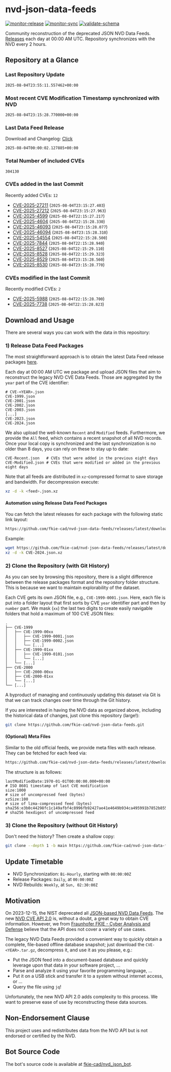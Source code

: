 # nvd-json-data-feeds

[![monitor-release](https://github.com/fkie-cad/nvd-json-data-feeds/actions/workflows/monitor_release.yml/badge.svg)](https://github.com/fkie-cad/nvd-json-data-feeds/actions/workflows/monitor_release.yml)
[![monitor-sync](https://github.com/fkie-cad/nvd-json-data-feeds/actions/workflows/monitor_sync.yml/badge.svg)](https://github.com/fkie-cad/nvd-json-data-feeds/actions/workflows/monitor_sync.yml)
[![validate-schema](https://github.com/fkie-cad/nvd-json-data-feeds/actions/workflows/validate_schema.yml/badge.svg)](https://github.com/fkie-cad/nvd-json-data-feeds/actions/workflows/validate_schema.yml)

Community reconstruction of the deprecated JSON NVD Data Feeds.
[Releases](https://github.com/fkie-cad/nvd-json-data-feeds/releases/latest) each day at 00:00 AM UTC.
Repository synchronizes with the NVD every 2 hours.

## Repository at a Glance

### Last Repository Update

```plain
2025-08-04T23:55:11.557462+00:00
```

### Most recent CVE Modification Timestamp synchronized with NVD

```plain
2025-08-04T23:15:28.770000+00:00
```

### Last Data Feed Release

Download and Changelog: [Click](https://github.com/fkie-cad/nvd-json-data-feeds/releases/latest)

```plain
2025-08-04T00:00:02.127885+00:00
```

### Total Number of included CVEs

```plain
304130
```

### CVEs added in the last Commit

Recently added CVEs: `12`

- [CVE-2025-27211](CVE-2025/CVE-2025-272xx/CVE-2025-27211.json) (`2025-08-04T23:15:27.403`)
- [CVE-2025-27212](CVE-2025/CVE-2025-272xx/CVE-2025-27212.json) (`2025-08-04T23:15:27.963`)
- [CVE-2025-4599](CVE-2025/CVE-2025-45xx/CVE-2025-4599.json) (`2025-08-04T22:15:27.217`)
- [CVE-2025-4604](CVE-2025/CVE-2025-46xx/CVE-2025-4604.json) (`2025-08-04T22:15:28.330`)
- [CVE-2025-46093](CVE-2025/CVE-2025-460xx/CVE-2025-46093.json) (`2025-08-04T23:15:28.077`)
- [CVE-2025-46094](CVE-2025/CVE-2025-460xx/CVE-2025-46094.json) (`2025-08-04T23:15:28.310`)
- [CVE-2025-54554](CVE-2025/CVE-2025-545xx/CVE-2025-54554.json) (`2025-08-04T22:15:28.500`)
- [CVE-2025-7844](CVE-2025/CVE-2025-78xx/CVE-2025-7844.json) (`2025-08-04T22:15:28.940`)
- [CVE-2025-8527](CVE-2025/CVE-2025-85xx/CVE-2025-8527.json) (`2025-08-04T22:15:29.110`)
- [CVE-2025-8528](CVE-2025/CVE-2025-85xx/CVE-2025-8528.json) (`2025-08-04T22:15:29.323`)
- [CVE-2025-8529](CVE-2025/CVE-2025-85xx/CVE-2025-8529.json) (`2025-08-04T23:15:28.560`)
- [CVE-2025-8530](CVE-2025/CVE-2025-85xx/CVE-2025-8530.json) (`2025-08-04T23:15:28.770`)


### CVEs modified in the last Commit

Recently modified CVEs: `2`

- [CVE-2025-5988](CVE-2025/CVE-2025-59xx/CVE-2025-5988.json) (`2025-08-04T22:15:28.700`)
- [CVE-2025-7738](CVE-2025/CVE-2025-77xx/CVE-2025-7738.json) (`2025-08-04T22:15:28.823`)


## Download and Usage

There are several ways you can work with the data in this repository:

### 1) Release Data Feed Packages

The most straightforward approach is to obtain the latest Data Feed release packages [here](https://github.com/fkie-cad/nvd-json-data-feeds/releases/latest).

Each day at 00:00 AM UTC we package and upload JSON files that aim to reconstruct the legacy NVD CVE Data Feeds.
Those are aggregated by the `year` part of the CVE identifier:

```
# CVE-<YEAR>.json
CVE-1999.json
CVE-2001.json
CVE-2002.json
CVE-2003.json
[...]
CVE-2023.json
CVE-2024.json
```

We also upload the well-known `Recent` and `Modified` feeds.
Furthermore, we provide the `All` feed, which contains a recent snapshot of all NVD records.
Once your local copy is synchronized and the last synchronization is no older than 8 days, you can rely on these to stay up to date:

```plain
CVE-Recent.json   # CVEs that were added in the previous eight days
CVE-Modified.json # CVEs that were modified or added in the previous eight days
```

Note that all feeds are distributed in `xz`-compressed format to save storage and bandwidth.
For decompression execute:

```sh
xz -d -k <feed>.json.xz
```

#### Automation using Release Data Feed Packages

You can fetch the latest releases for each package with the following static link layout:

```sh
https://github.com/fkie-cad/nvd-json-data-feeds/releases/latest/download/CVE-<YEAR>.json.xz
```

Example:

```sh
wget https://github.com/fkie-cad/nvd-json-data-feeds/releases/latest/download/CVE-2024.json.xz
xz -d -k CVE-2024.json.xz
```

### 2) Clone the Repository (with Git History)

As you can see by browsing this repository, there is a slight difference between the release packages format and the repository folder structure.
This is because we want to maintain explorability of the dataset.

Each CVE gets its own JSON file, e.g., `CVE-1999-0001.json`.
Here, each file is put into a folder layout that first sorts by CVE `year` identifier part and then by `number` part.
We mask (`xx`) the last two digits to create easily navigable folders that hold a maximum of 100 CVE JSON files:

```plain
.
├── CVE-1999
│   ├── CVE-1999-00xx
│   │   ├── CVE-1999-0001.json
│   │   ├── CVE-1999-0002.json
│   │   └── [...]
│   ├── CVE-1999-01xx
│   │   ├── CVE-1999-0101.json
│   │   └── [...]
│   └── [...]
├── CVE-2000
│   ├── CVE-2000-00xx
│   ├── CVE-2000-01xx
│   └── [...]
└── [...]
```

A byproduct of managing and continuously updating this dataset via Git is that we can track changes over time through the Git history.

If you are interested in having the NVD data as organized above, including the historical data of changes, just clone this repository (large!):

```sh
git clone https://github.com/fkie-cad/nvd-json-data-feeds.git
```

#### (Optional) Meta Files

Similar to the old official feeds, we provide meta files with each release. They can be fetched for each feed via:

```sh
https://github.com/fkie-cad/nvd-json-data-feeds/releases/latest/download/CVE-<YEAR>.meta
```

The structure is as follows:

```plain
lastModifiedDate:1970-01-01T00:00:00.000+00:00                          # ISO 8601 timestamp of last CVE modification
size:1000                                                               # size of uncompressed feed (bytes)
xzSize:100                                                              # size of lzma-compressed feed (bytes)
sha256:e3b0c44298fc1c149afbf4c8996fb92427ae41e4649b934ca495991b7852b855 # sha256 hexdigest of uncompressed feed
```

### 3) Clone the Repository (without Git History)

Don't need the history? Then create a shallow copy:

```sh
git clone --depth 1 -b main https://github.com/fkie-cad/nvd-json-data-feeds.git
```


## Update Timetable

* NVD Synchronization: `Bi-Hourly`, starting with `00:00:00Z`
* Release Packages: `Daily`, at `00:00:00Z`
* NVD Rebuilds: `Weekly`, at `Sun, 02:30:00Z`


## Motivation

On 2023-12-15, the NIST deprecated all [JSON-based NVD Data Feeds](https://nvd.nist.gov/vuln/data-feeds#divRetirementBanner-1).
The new [NVD CVE API 2.0](https://nvd.nist.gov/developers/vulnerabilities) is, without a doubt, a great way to obtain CVE information.
However, we from [Fraunhofer FKIE - Cyber Analysis and Defense](https://www.fkie.fraunhofer.de/en/departments/cad.html) believe that the API does not cover a variety of use cases.

The legacy NVD Data Feeds provided a convenient way to quickly obtain a complete, file-based offline database snapshot; just download the `CVE-<YEAR>.tar.gz`, decompress it, and use it as you please, e.g.:

- Put the JSON feed into a document-based database and quickly leverage upon that data in your software project, ...
- Parse and analyze it using your favorite programming language, ...
- Put it on a USB stick and transfer it to a system without internet access, or ...
- Query the file using `jq`!

Unfortunately, the new NVD API 2.0 adds complexity to this process.
We want to preserve ease of use by reconstructing these data sources.

## Non-Endorsement Clause

This project uses and redistributes data from the NVD API but is not endorsed or certified by the NVD.

## Bot Source Code

The bot's source code is available at [fkie-cad/nvd\_json\_bot](https://github.com/fkie-cad/nvd_json_bot).